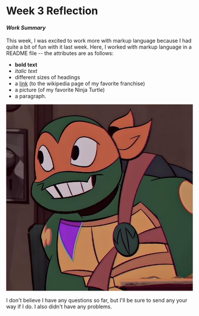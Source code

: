 # Week 3 Reflection
#### *Work Summary*

This week, I was excited to work more with markup language because I had quite a bit of fun with it last week. Here, I worked with markup language in a README file -- the attributes are as follows: 
- **bold text**
- *italic text*
- different sizes of headings
- a [link](https://en.wikipedia.org/wiki/Teenage_Mutant_Ninja_Turtles) (to the wikipedia page of my favorite franchise)
- a picture (of my favorite Ninja Turtle)
- a paragraph.

![Michelangelo](./images/michelangelo.jpg)

I don't believe I have any questions so far, but I'll be sure to send any your way if I do. I also didn't have any problems.

